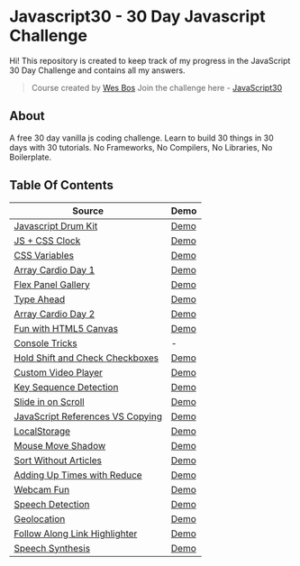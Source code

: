 # Javascript30 - 30 Day Javascript Challenge

Hi!
This repository is created to keep track of my progress in the JavaScript 30 Day Challenge and contains all my answers.

> Course created by [Wes Bos](https://github.com/wesbos) Join the challenge here - [JavaScript30](https://javascript30.com/account)

## About

A free 30 day vanilla js coding challenge. Learn to build 30 things in 30 days with 30 tutorials. No Frameworks, No Compilers, No Libraries, No Boilerplate.

## Table Of Contents

| Source                                                                                                                                         | Demo                                                                                                      |
| ---------------------------------------------------------------------------------------------------------------------------------------------- | --------------------------------------------------------------------------------------------------------- |
| [Javascript Drum Kit](https://github.com/dogankocadayilar/javascript30/tree/main/01%20-%20Javascript%20Drum%20Kit)                             | [Demo](https://dogankocadayilar.github.io/javascript30/01%20-%20Javascript%20Drum%20Kit/)                 |
| [JS + CSS Clock](https://github.com/dogankocadayilar/javascript30/tree/main/02%20-%20JS%20and%20CSS%20Clock)                                   | [Demo](https://dogankocadayilar.github.io/javascript30/02%20-%20JS%20and%20CSS%20Clock/)                  |
| [CSS Variables](https://github.com/dogankocadayilar/javascript30/tree/main/03%20-%20CSS%20Variables)                                           | [Demo](https://dogankocadayilar.github.io/javascript30/03%20-%20CSS%20Variables/)                         |
| [Array Cardio Day 1](https://github.com/dogankocadayilar/javascript30/tree/main/04%20-%20Array%20Cardio%20Day%201)                             | [Demo](https://dogankocadayilar.github.io/javascript30/04%20-%20Array%20Cardio%20Day%201/)                |
| [Flex Panel Gallery](https://github.com/dogankocadayilar/javascript30/tree/main/05%20-%20Flex%20Panel%20Gallery)                               | [Demo](https://dogankocadayilar.github.io/javascript30/05%20-%20Flex%20Panel%20Gallery/)                  |
| [Type Ahead](https://github.com/dogankocadayilar/javascript30/tree/main/06%20-%20Type%20Ahead)                                                 | [Demo](https://dogankocadayilar.github.io/javascript30/06%20-%20Type%20Ahead/)                            |
| [Array Cardio Day 2](https://github.com/dogankocadayilar/javascript30/tree/main/07%20-%20Array%20Cardio%20Day%202)                             | [Demo](https://dogankocadayilar.github.io/javascript30/07%20-%20Array%20Cardio%20Day%202/)                |
| [Fun with HTML5 Canvas](https://github.com/dogankocadayilar/javascript30/tree/main/08%20-%20Fun%20with%20HTML5%20Canvas)                       | [Demo](https://dogankocadayilar.github.io/javascript30/08%20-%20Fun%20with%20HTML5%20Canvas/)             |
| [Console Tricks](https://github.com/dogankocadayilar/javascript30/tree/main/09%20-%20Console%20Tricks)                                         | -                                                                                                         |
| [Hold Shift and Check Checkboxes](https://github.com/dogankocadayilar/javascript30/tree/main/10%20-%20Hold%20Shift%20and%20Check%20Checkboxes) | [Demo](https://dogankocadayilar.github.io/javascript30/10%20-%20Hold%20Shift%20and%20Check%20Checkboxes/) |
| [Custom Video Player](https://github.com/dogankocadayilar/javascript30/tree/main/11%20-%20Custom%20Video%20Player)                             | [Demo](https://dogankocadayilar.github.io/javascript30/11%20-%20Custom%20Video%20Player/)                 |
| [Key Sequence Detection](https://github.com/dogankocadayilar/javascript30/tree/main/12%20-%20Key%20Sequence%20Detection)                       | [Demo](https://dogankocadayilar.github.io/javascript30/12%20-%20Key%20Sequence%20Detection/)              |
| [Slide in on Scroll](https://github.com/dogankocadayilar/javascript30/tree/main/13%20-%20Slide%20in%20on%20Scroll)                             | [Demo](https://dogankocadayilar.github.io/javascript30/13%20-%20Slide%20in%20on%20Scroll/)                |
| [JavaScript References VS Copying](https://github.com/dogankocadayilar/javascript30/tree/main/14%20-%20JavaScript%20References%20VS%20Copying) | [Demo](https://dogankocadayilar.github.io/javascript30/14%20-%20JavaScript%20References%20VS%20Copying/)  |
| [LocalStorage](https://github.com/dogankocadayilar/javascript30/tree/main/15%20-%20LocalStorage)                                               | [Demo](https://dogankocadayilar.github.io/javascript30/15%20-%20LocalStorage/)                            |
| [Mouse Move Shadow](https://github.com/dogankocadayilar/javascript30/tree/main/16%20-%20Mouse%20Move%20Shadow)                                 | [Demo](https://dogankocadayilar.github.io/javascript30/16%20-%20Mouse%20Move%20Shadow/)                   |
| [Sort Without Articles](https://github.com/dogankocadayilar/javascript30/tree/main/17%20-%20Sort%20Without%20Articles)                         | [Demo](https://dogankocadayilar.github.io/javascript30/17%20-%20Sort%20Without%20Articles/)               |
| [Adding Up Times with Reduce](https://github.com/dogankocadayilar/javascript30/tree/main/18%20-%20Adding%20Up%20Times%20with%20Reduce)         | [Demo](https://dogankocadayilar.github.io/javascript30/18%20-%20Adding%20Up%20Times%20with%20Reduce/)     |
| [Webcam Fun](https://github.com/dogankocadayilar/javascript30/tree/main/19%20-%20Webcam%20Fun)                                                 | [Demo](https://dogankocadayilar.github.io/javascript30/19%20-%20Webcam%20Fun/)                            |
| [Speech Detection](https://github.com/dogankocadayilar/javascript30/tree/main/20%20-%20Speech%20Detection)                                     | [Demo](https://dogankocadayilar.github.io/javascript30/20%20-%20Speech%20Detection/)                      |
| [Geolocation](https://github.com/dogankocadayilar/javascript30/tree/main/21%20-%20Geolocation)                                                 | [Demo](https://dogankocadayilar.github.io/javascript30/21%20-%20Geolocation/)                             |
| [Follow Along Link Highlighter](https://github.com/dogankocadayilar/javascript30/tree/main/22%20-%20Follow%20Along%20Link%20Highlighter)       | [Demo](https://dogankocadayilar.github.io/javascript30/22%20-%20Follow%20Along%20Link%20Highlighter/)     |
| [Speech Synthesis](https://github.com/dogankocadayilar/javascript30/tree/main/23%20-%20Speech%20Synthesis)                                     | [Demo](https://dogankocadayilar.github.io/javascript30/23%20-%20Speech%20Synthesis/)                      |
